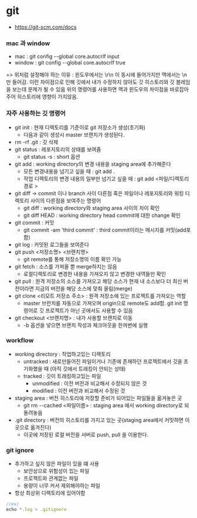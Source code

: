 # git

- https://git-scm.com/docs

### mac 과 window

- mac : git config --global core.autocrlf input
- window : git config --global core.autocrlf true

=> 위처럼 설정해야 하는 이유 : 윈도우에서는 \r\n 이 동시에 들어가지만 맥에서는 \n만 들어감.
이런 차이점으로 인해 깃에서 내가 수정하지 않아도 깃 히스토리와 깃 블레임을 보는데 문제가 될 수 있음
위의 명령어를 사용하면 맥과 윈도우의 차이점을 바로잡아주어 히스토리에 영향이 가지않음.

### 자주 사용하는 깃 명령어

- git init : 현재 디렉토리를 기준이로 git 저장소가 생성(초기화)
  - 다음과 같이 생성시 master 브랜치가 생성된다.
- rm -rf .git : 깃 삭제
- git status : 레포지토리의 상태를 보여줌
  - git status -s : short 옵션
- git add : working directory의 변경 내용을 staging area에 추가해준다
  - 모든 변경내용을 넘기고 싶을 때 : git add .
  - 작업 디렉토리의 변경 내용의 일부만 넘기고 싶을 때 : git add <파일/디렉토리 경로 >
- git diff -> commit 이나 branch 사이 다른점 혹은 파일이나 레포지토리와 워킹 디렉토리 사이의 다른점을 보여주는 명령어
  - git diff : working directory와 staging area 사이의 차이 확인
  - git diff HEAD : working directory head commit에 대한 change 확인
- git commit : 커밋
  - git commit -am 'third commit' : third commit이라는 메시지를 커밋(add포함)
- git log : 커밋된 로그들을 보여준다
- git push <저장소명> <브랜치명>
  - git remote를 통해 저장소명의 이름 확인 가능
- git fetch : 소스를 가져올 뿐 merge하지는 않음
  - 로컬디렉토리로 변경한 내용을 가져오지 않고 변경한 내역들만 확인
- git pull : 원격 저장소의 소스를 가져오고 해당 소스가 현재 내 소스보다 더 최신 버전이라면 지금의 버전을 해당 소스에 맞춰 올림(merge)
- git clone <리모트 저장소 주소> : 원격 저장소에 있는 프로젝트를 가져오는 역할
  - master 브런치를 자동으로 가져오며 origin으로 remote도 add함. git init 명령어로 깃 프로젝트가 아닌 곳에서도 사용할 수 있음
- git checkout <브랜치명> : 내가 사용할 브랜치로 이동
  - -b 옵션을 넣으면 브랜치 작성과 체크아웃을 한꺼번에 실행

### workflow

- working directory : 작업하고있는 디렉토리
  - untracked : 새로만들어진 파일이거나 기존에 존재하던 프로젝트에서 깃을 초기화했을 때 (아직 깃에서 트래킹이 안되는 상태)
  - tracked : 깃이 트래킹하고있는 파일
    - unmodified : 이전 버전과 비교해서 수정되지 않은 것
    - modified : 이전 버전과 비교해서 수정된 것
- staging area : 버전 히스토리에 저장할 준비가 되어있는 파일들을 옮겨놓은 곳
  - git rm --cached <파일이름> : staging area 에서 working directory로 되돌려놓음
- .git directory : 버전의 히스토리를 가지고 있는 곳(staging area에서 커밋하면 이곳으로 옮겨진다)
  - 이곳에 저장된 로컬 버전을 서버로 push, pull 을 이용한다.

### git ignore

- 추가하고 싶지 않은 파일이 있을 떄 사용
  - 보안상으로 위험성이 있는 파일
  - 프로젝트와 관계없는 파일
  - 용량이 너무 커서 제외해야하는 파일
- 항상 최상위 디렉토리에 있어야함

```js
//ex)
echo *.log > .gitignore
```
